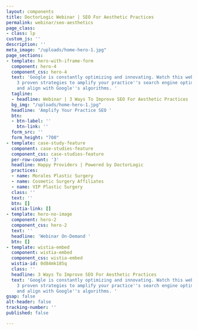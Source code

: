 ```yaml
---
layout: components
title: DoctorLogic Webinar | SEO For Aesthetic Practices
permalink: webinar/seo-aesthetics
page_class:
- class: lp
custom_js: ''
description: ''
meta_image: "/uploads/home-hero-1.jpg"
page_sections:
- template: hero-with-iframe-form
  component: hero-4
  component_css: hero-4
  text: 'Google is constantly optimizing and innovating. Watch this webinar to learn
    3 proven strategies to amplify your practice''s search engine optimization strategy
    and align with Google''s algorithms. '
  tagline:
  - headline: Webinar | 3 Ways To Improve SEO For Aesthetic Practices
  bg_img: "/uploads/home-hero-1.jpg"
  headline: 'Amplify Your Practice SEO '
  btn:
  - btn-label: ''
    btn-link: ''
  form_src: ''
  form_height: "700"
- template: case-study-feature
  component: case-studies-feature
  component_css: case-studies-feature
  per-row-count: '3'
  headline: Happy Providers | Powered by DoctorLogic
  practices:
  - name: Morales Plastic Surgery
  - name: Cosmetic Surgery Affiliates
  - name: VIP Plastic Surgery
  class: ''
  text: ''
  btn: []
  wistia-link: []
- template: hero-no-image
  component: hero-2
  component_css: hero-2
  text: ''
  headline: 'Webinar On-Demand '
  btn: []
- template: wistia-embed
  component: wistia-embed
  component_css: wistia-embed
  wistia-id: 0d84mk185q
  class: ''
  headline: 3 Ways To Improve SEO For Aesthetic Practices
  text: 'Google is constantly optimizing and innovating. Watch this webinar to learn
    3 proven strategies to amplify your practice''s search engine optimization strategy
    and align with Google''s algorithms. '
gsap: false
alt-header: false
tracking-number: ''
published: false

---
```

